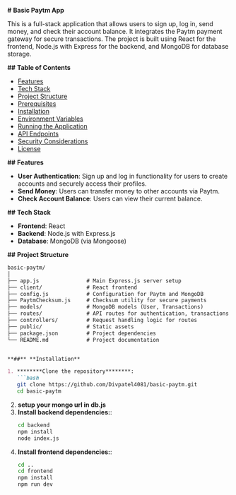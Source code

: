 **#** **Basic Paytm App**

This is a full-stack application that allows users to sign up, log in, send money, and check their account balance. It integrates the Paytm payment gateway for secure transactions. The project is built using React for the frontend, Node.js with Express for the backend, and MongoDB for database storage.

**##** **Table of Contents**

- [Features](__#features__)
- [Tech Stack](__#tech-stack__)
- [Project Structure](__#project-structure__)
- [Prerequisites](__#prerequisites__)
- [Installation](__#installation__)
- [Environment Variables](__#environment-variables__)
- [Running the Application](__#running-the-application__)
- [API Endpoints](__#api-endpoints__)
- [Security Considerations](__#security-considerations__)
- [License](__#license__)

**##** **Features**

- ********User Authentication********: Sign up and log in functionality for users to create accounts and securely access their profiles.
- ********Send Money********: Users can transfer money to other accounts via Paytm.
- ********Check Account Balance********: Users can view their current balance.

**##** **Tech Stack**

- ********Frontend********: React
- ********Backend********: Node.js with Express.js
- ********Database********: MongoDB (via Mongoose)

**##** **Project Structure**

```markdown
basic-paytm/
│
├── app.js               # Main Express.js server setup
├── client/              # React frontend
├── config.js            # Configuration for Paytm and MongoDB
├── PaytmChecksum.js     # Checksum utility for secure payments
├── models/              # MongoDB models (User, Transactions)
├── routes/              # API routes for authentication, transactions
├── controllers/         # Request handling logic for routes
├── public/              # Static assets
├── package.json         # Project dependencies
└── README.md            # Project documentation


**##** **Installation**

1. ********Clone the repository********:
   ```bash
   git clone https://github.com/Divpatel4081/basic-paytm.git
   cd basic-paytm
   ```
2. ********setup your mongo url in db.js********
3. ********Install backend dependencies:********:
   ```bash
   cd backend
   npm install
   node index.js
   ```
4. ********Install frontend dependencies:********:
   ```bash
   cd ..
   cd frontend
   npm install
   npm run dev
   ```